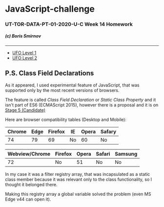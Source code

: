 # JavaScript-challenge

### UT-TOR-DATA-PT-01-2020-U-C  Week 14 Homework

##### (c) Boris Smirnov

---


* [UFO Level 1](https://bsmirnov12.github.io/JavaScript-challenge/UFO-level-1/) 
* [UFO Level 2](https://bsmirnov12.github.io/JavaScript-challenge/UFO-level-2/)
 
## P.S. Class Field Declarations

As it appeared, I used experimental feature of JavaScript, that was supported only by the most recent versions of browsers.

The feature is called *Class Field Declaration* or *Static Class Property* and it isn't part of ES6 (ECMAScript 2015),
however there is a proposal and it is on [Stage 5 (Candidate)](https://github.com/tc39/proposal-class-fields)

Here are browser compatibility tables (Desktop and Mobile):

| Chrome | Edge | Firefox | IE | Opera | Safary |
| ------ | ---- | ------- | -- | ----- | ------ |
|   74   |  79  |    69   | No |   60  |   No   |

| Webview/Chrome | Firefox | Opera | Safari | Samsung |
| -------------- | ------- | ----- | ------ | ------- |
|      72        |   No    |   51  |   No   |    No   |


In my case it was a filter registry array, that was incapsulated as a static class member because it was relevant
only to the class functionality, so I thought it belonged there.

Making this registry array a global variable solved the problem (even MS Edge v44 can open it).

